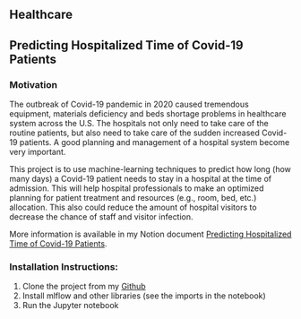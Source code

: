 ## Healthcare 
## Predicting Hospitalized Time of Covid-19 Patients

### Motivation
The outbreak of Covid-19 pandemic in 2020 caused tremendous equipment, materials deficiency and beds shortage problems in healthcare system across the U.S. The hospitals not only need to take care of the routine patients, but also need to take care of the sudden increased Covid-19 patients. A good planning and management of a hospital system become very important. 

This project is to use machine-learning techniques to predict how long (how many days) a Covid-19 patient needs to stay in a hospital at the time of admission. This will help hospital professionals to make an optimized planning for patient treatment and resources (e.g., room, bed, etc.) allocation. This also could reduce the amount of hospital visitors to decrease the chance of staff and visitor infection.

More information is available in my Notion document [Predicting Hospitalized Time of Covid-19 Patients](https://www.notion.so/Predicting-Hospitalized-Time-of-Covid-19-Patients-63573c69d535439c87e4ce051635923a).

### Installation Instructions:
1. Clone the project from my [Github](https://github.com/parthamehta123/Predicting-Length-OfStay-Of-Patient-In-a-Hospital)
2. Install mlflow and other libraries (see the imports in the notebook)
3. Run the Jupyter notebook